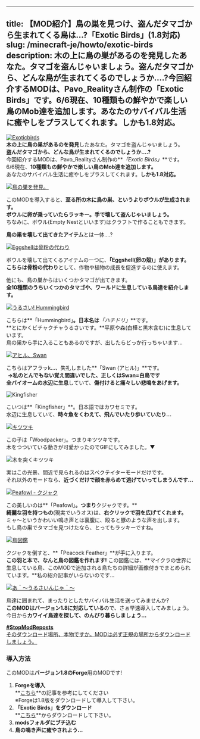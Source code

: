 
---
title: 【MOD紹介】鳥の巣を見つけ、盗んだタマゴから生まれてくる鳥は…?「Exotic Birds」(1.8対応)
slug: /minecraft-je/howto/exotic-birds
description: 木の上に鳥の巣があるのを発見したあなた。タマゴを盗んじゃいましょう。盗んだタマゴから、どんな鳥が生まれてくるのでしょうか….?今回紹介するMODは、Pavo_Realityさん制作の「Exotic Birds」です。6/6現在、10種類もの鮮やかで楽しい鳥のMob達を追加します。あなたのサバイバル生活に癒やしをプラスしてくれます。しかも1.8対応。
---

[![Exoticbirds](https://cdn-ak.f.st-hatena.com/images/fotolife/s/sasigume/20210208/20210208162813.png)](#d/d/dd72ea94.png "Exoticbirds")  
**木の上に鳥の巣があるのを発見**したあなた。タマゴを盗んじゃいましょう。  
**盗んだタマゴから、どんな鳥が生まれてくるのでしょうか….?**  
今回紹介するMODは、Pavo\_Realityさん制作の**_「Exotic Birds」_**です。  
6/6現在、**10種類もの鮮やかで楽しい鳥のMob達を追加します。**  
あなたのサバイバル生活に癒やしをプラスしてくれます。**しかも1.8対応。**

[![鳥の巣を発見。](https://cdn-ak.f.st-hatena.com/images/fotolife/s/sasigume/20210208/20210208125047.png)](#0/7/0731a094.png "鳥の巣を発見。")

このMODを導入すると、**至る所の木に鳥の巣、というよりボウルが生成されます。**  
**ボウルに卵が乗っていたらラッキー。手で壊して盗んじゃいましょう。**  
ちなみに、ボウル(Empty Nestといいます)はクラフトで作ることもできます。

**鳥の巣を壊して出てきたアイテム**とは一体….?

[![Eggshellは骨粉の代わり](https://cdn-ak.f.st-hatena.com/images/fotolife/s/sasigume/20210208/20210208124734.png)](#0/2/02b52071.png "Eggshellは骨粉の代わり")

ボウルを壊して出てくるアイテムの一つに、**「Eggshell(卵の殻)」**があります。  
こちらは**骨粉の代わり**として、作物や植物の成長を促進するのに使えます。

他にも、鳥の巣からはいくつかタマゴが出てきます。  
**全10種類のうちいくつかのタマゴや、ワールドに生息している鳥達を紹介します。**

[![うるさい! Hummingbird](https://cdn-ak.f.st-hatena.com/images/fotolife/s/sasigume/20210208/20210208155601.png)](#b/c/bcd86a7c.png "うるさい! Hummingbird")

こちらは**「Hummingbird」**。日本名は**_「ハチドリ」_**です。  
**とにかくビチャクチャうるさいです。**平原や森(白樺と黒木含む)に生息しています。  
鳥の巣から手に入ることもあるのですが、出したらどっか行っちゃいます…

[![アヒル、Swan](https://cdn-ak.f.st-hatena.com/images/fotolife/s/sasigume/20210208/20210208154840.png)](#b/4/b4b2e805.png "アヒル、Swan")

こちらはアフラッk…、失礼しました**「Swan (アヒル)」**です。  
 **→私のとんでもない覚え間違いでした、正しくはSwan=白鳥です**  
**全バイオームの水辺に生息**していて、**傷付けると痛々しい悲鳴をあげます。**

![Kingfisher](https://cdn-ak.f.st-hatena.com/images/fotolife/s/sasigume/20210208/20210208132745.png)

こいつは**「Kingfisher」**。日本語ではカワセミです。  
水辺に生息していて、**時々魚をくわえて、飛んでいたり歩いていたり…**

[![キツツキ](https://cdn-ak.f.st-hatena.com/images/fotolife/s/sasigume/20210208/20210208175316.png)](#f/1/f18e41dd.png "キツツキ")

この子は「Woodpacker」。つまりキツツキです。  
木をつついている動きが可愛かったのでGIFにしてみました。▼

![木を突くキツツキ](https://cdn-ak.f.st-hatena.com/images/fotolife/s/sasigume/20210208/20210208074619.gif)

実はこの光景、間近で見られるのはスペクテイターモードだけです。  
それ以外のモードなら、**近づくだけで顔を赤らめて逃げていってしまうんです…**

[![Peafowl - クジャク](https://cdn-ak.f.st-hatena.com/images/fotolife/s/sasigume/20210208/20210208150111.png)](#8/6/86f73462.png "Peafowl - 孔雀")

この美しいのは**「Peafowl」**。つまり**クジャクです。**  
**綺麗な羽を持つもの**(現実でいうオス)は、**右クリックで羽を広げてくれます。**  
ミャ～というかわいい鳴き声とは裏腹に、殴ると豚のような声を出します。  
もし鳥の巣でタマゴを見つけたなら、とってもラッキーですね。

[![鳥図鑑](https://cdn-ak.f.st-hatena.com/images/fotolife/s/sasigume/20210208/20210208130330.png)](#1/2/129e8e7f.png "鳥図鑑")

クジャクを倒すと、**「Peacock Feather」**が手に入ります。  
**この羽と本で、なんと鳥の図鑑を作れます!** この図鑑には、**マイクラの世界に生息している鳥、このMODで追加される鳥たちの詳細が画像付きでまとめられています。**私の紹介記事がいらないのです…

[![あ＾～うるさいんじゃ＾～](https://cdn-ak.f.st-hatena.com/images/fotolife/s/sasigume/20210208/20210208132547.png)](#2/9/29ecceb8.png "あ＾～うるさいんじゃ＾～")

鳥達に囲まれて、まったりとしたサバイバル生活を送ってみませんか?  
**このMODはバージョン1.8に対応している**ので、さぁ早速導入してみましょう。  
今日から**カワイイ鳥達を探して、のんびり暮らしましょう…**

[**#StopModReposts**  
そのダウンロード場所、本物ですか。MODは必ず正規の場所からダウンロードしましょう。](https://www.napoan.com/stop-mod-reposts/)

### 導入方法

このMODは**バージョン1.8のForge**用のMODです!

1.  **Forgeを導入**  
    **[こちら](/new-way-to-install-mod/#forge-inst)**の記事を参考にしてください  
    ※Forgeは1.8版をダウンロードして導入して下さい。
2.  **「Exotic Birds」をダウンロード**  
    **[こちら](http://www.minecraftforum.net/forums/mapping-and-modding/minecraft-mods/1282698-exotic-birds-peacocks-hummingbirds-woodpeckers-and "「Exotic birds」のダウンロード")**からダウンロードして下さい。
3.  **modsフォルダにブチ込む** 
4.  **鳥の鳴き声に癒やされよう…**
